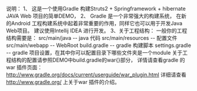 说明：
1、 这是一个使用Gradle 构建Struts2 + Springframework + hibernate JAVA Web 项目的简单DEMO，
2、 Gradle 是一个非常强大的构建系统，
    在新的Android 工程构建系统中起着非常重要的作用，同样它也可以用于开发Java Web项目。
    建议使用Intellij IDEA 进行开发。
3、关于工程结构：
    一般你的工程结构需要是：
     src/main/java           -- java 代码
     src/main/resources      -- 配置文件
     src/main/webapp         -- WebRoot
     build.gradle            -- gradle 构建脚本
     settings.gradle         -- gradle 项目设置，在其中你可以配置目录下哪些文件夹是一个module
    关于工程结构的配置请参照DEMO中build.gradle的war{}部分，
    详情请查看gradle 的war 插件页面：<a href="http://www.gradle.org/docs/current/userguide/war_plugin.html">http://www.gradle.org/docs/current/userguide/war_plugin.html</a>
详细请查看 http://www.gradle.org/ 上关于war 插件的介绍。